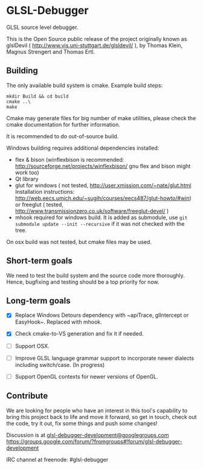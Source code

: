 GLSL-Debugger
=============

GLSL source level debugger.

This is the Open Source public release of the project originally known
as glslDevil ( http://www.vis.uni-stuttgart.de/glsldevil/ ), by
Thomas Klein, Magnus Strengert and Thomas Ertl.


Building
------

The only available build system is cmake. Example build steps:

```
mkdir Build && cd build
cmake ..\
make
```

Cmake may generate files for big number of make utilities, please check the cmake
documentation for further information.

It is recommended to do out-of-source build.

Windows building requires additional dependencies installed:

- flex & bison (winflexbison is recommended: http://sourceforge.net/projects/winflexbison/
  gnu flex and bison might work too)
- Qt library
- glut for windows ( not tested, http://user.xmission.com/~nate/glut.html
	Installation instructions: http://web.eecs.umich.edu/~sugih/courses/eecs487/glut-howto/#win)
  or freeglut ( tested, http://www.transmissionzero.co.uk/software/freeglut-devel/ )
- mhook required for windows build. It is added as submodule, use
  `git submodule update --init --recursive` if it was not checked with the tree.


On osx build was not tested, but cmake files may be used.


Short-term goals
----------------

We need to test the build system and the source code more thoroughly. Hence, bugfixing and
testing should be a top priority for now.


Long-term goals
---------------

- [x] Replace Windows Detours dependency with ~apiTrace, glIntercept or EasyHook~. Replaced with mhook.
- [x] Check cmake-to-VS generation and fix it if needed.
- [ ] Support OSX.
- [ ] Improve GLSL language grammar support to incorporate newer dialects including switch/case. (In progress)
- [ ] Support OpenGL contexts for newer versions of OpenGL.


Contribute
----------

We are looking for people who have an interest in this tool's capability to bring this project
back to life and move it forward, so get in touch, check out the code, try it out, fix some things
and push some changes!

Discussion is at glsl-debugger-development@googlegroups.com
https://groups.google.com/forum/?fromgroups#!forum/glsl-debugger-development

IRC channel at freenode: #glsl-debugger


